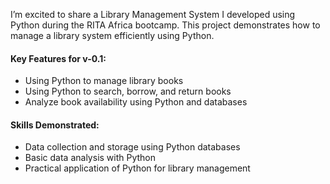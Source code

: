 I’m excited to share a Library Management System I developed using Python during the RITA Africa
bootcamp. This project demonstrates how to manage a
library system efficiently using Python.

#### Key Features for v-0.1:
- Using Python to manage library books
- Using Python to search, borrow, and return books
- Analyze book availability using Python and databases
#### Skills Demonstrated:
- Data collection and storage using Python databases
- Basic data analysis with Python
- Practical application of Python for library management
